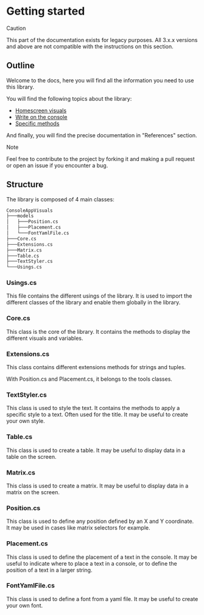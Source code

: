 # Getting started

> [!CAUTION]
> This part of the documentation exists for legacy purposes. All 3.x.x versions and above are not compatible with the instructions on this section.

## Outline

Welcome to the docs, here you will find all the information you need to use this library.

You will find the following topics about the library:

- [Homescreen visuals](/ConsoleAppVisuals/legacy/homescreen.html)
- [Write on the console](/ConsoleAppVisuals/legacy/write.html)
- [Specific methods](/ConsoleAppVisuals/legacy/specific.html)

And finally, you will find the precise documentation in "References" section.

> [!NOTE]
> Feel free to contribute to the project by forking it and making a pull request or open an issue if you encounter a bug.

## Structure

The library is composed of 4 main classes:

```bash
ConsoleAppVisuals
├───models
│   ├───Position.cs
│   ├───Placement.cs
│   └───FontYamlFile.cs
├───Core.cs
├───Extensions.cs
├───Matrix.cs
├───Table.cs
├───TextStyler.cs
└───Usings.cs
```

### Usings.cs

This file contains the different usings of the library. It is used to import the different classes of the library and enable them globally in the library.

### Core.cs

This class is the core of the library. It contains the methods to display the different visuals and variables.

### Extensions.cs

This class contains different extensions methods for strings and tuples.

With Position.cs and Placement.cs, it belongs to the tools classes.

### TextStyler.cs

This class is used to style the text. It contains the methods to apply a specific style to a text. Often used for the title. It may be useful to create your own style.

### Table.cs

This class is used to create a table. It may be useful to display data in a table on the screen.

### Matrix.cs

This class is used to create a matrix. It may be useful to display data in a matrix on the screen.

### Position.cs

This class is used to define any position defined by an X and Y coordinate. It may be used in cases like matrix selectors for example.

### Placement.cs

This class is used to define the placement of a text in the console. It may be useful to indicate where to place a text in a console, or to define the position of a text in a larger string.

### FontYamlFile.cs

This class is used to define a font from a yaml file. It may be useful to create your own font.
